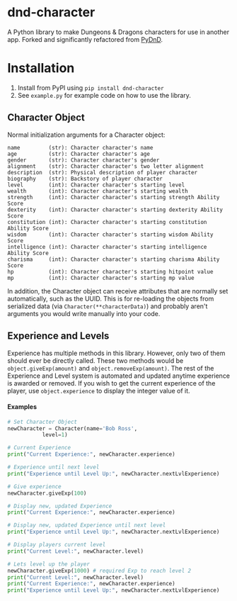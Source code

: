 # dnd-character
A Python library to make Dungeons & Dragons characters for use in another app. Forked and significantly refactored from [PyDnD](https://github.com/Coffee-fueled-deadlines/PyDnD).


# Installation
1. Install from PyPI using `pip install dnd-character`
1. See `example.py` for example code on how to use the library.


## Character Object
Normal initialization arguments for a Character object:
```
name         (str): Character character's name
age          (str): Character character's age
gender       (str): Character character's gender
alignment    (str): Character character's two letter alignment
description  (str): Physical description of player character
biography    (str): Backstory of player character	
level        (int): Character character's starting level
wealth       (int): Character character's starting wealth	
strength     (int): Character character's starting strength Ability Score
dexterity    (int): Character character's starting dexterity Ability Score
constitution (int): Character character's starting constitution Ability Score
wisdom       (int): Character character's starting wisdom Ability Score
intelligence (int): Character character's starting intelligence Ability Score
charisma     (int): Character character's starting charisma Ability Score
hp           (int): Character character's starting hitpoint value
mp           (int): Character character's starting mp value
```
In addition, the Character object can receive attributes that are normally set automatically, such as the UUID. This is for re-loading the objects from serialized data (via `Character(**characterData)`) and probably aren't arguments you would write manually into your code.


## Experience and Levels

Experience has multiple methods in this library.  However, only two of them should ever be directly called.  These two methods would be `object.giveExp(amount)` and `object.removeExp(amount)`.  The rest of the Experience and Level system is automated and updated anytime experience is awarded or removed.  If you wish to get the current experience of the player, use `object.experience` to display the integer value of it.

#### Examples
```python
# Set Character Object
newCharacter = Character(name='Bob Ross',
		   level=1)

# Current Experience
print("Current Experience:", newCharacter.experience)

# Experience until next level
print("Experience until Level Up:", newCharacter.nextLvlExperience)

# Give experience
newCharacter.giveExp(100)

# Display new, updated Experience
print("Current Experience:", newCharacter.experience)

# Display new, updated Experience until next level
print("Experience until Level Up:", newCharacter.nextLvlExperience)

# Display players current level
print("Current Level:", newCharacter.level)

# Lets level up the player
newCharacter.giveExp(1000) # required Exp to reach level 2
print("Current Level:", newCharacter.level)
print("Current Experience:", newCharacter.experience)
print("Experience until Level Up:", newCharacter.nextLvlExperience)
```
